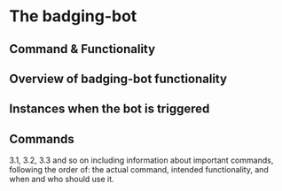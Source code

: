 # The badging-bot

## Command & Functionality

## Overview of badging-bot functionality

## Instances when the bot is triggered

## Commands

3.1, 3.2, 3.3 and so on including information about important commands, following the order of: the actual command, intended functionality, and when and who should use it.



